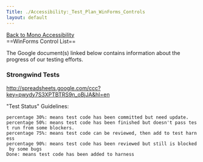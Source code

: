 ```yaml
---
Title: ./Accessibility:_Test_Plan_WinForms_Controls
layout: default
---
```


[Back to Mono Accessibility](http://www.mono-project.com/Accessibility)\
==WinForms Control List==

The Google document(s) linked below contains information about the
progress of our testing efforts.

### Strongwind Tests

<http://spreadsheets.google.com/ccc?key=pwydy7S3XPTBTRS9n_oBjJA&hl=en>

"Test Status" Guidelines:

`percentage 30%: means test code has been committed but need update.`\
`percentage 50%: means test code has been finished but doesn't pass test run from some blockers.`\
`percentage 75%: means test code can be reviewed, then add to test harness`\
`percentage 90%: means test code has been reviewed but still is blocked by some bugs`\
`Done: means test code has been added to harness`
